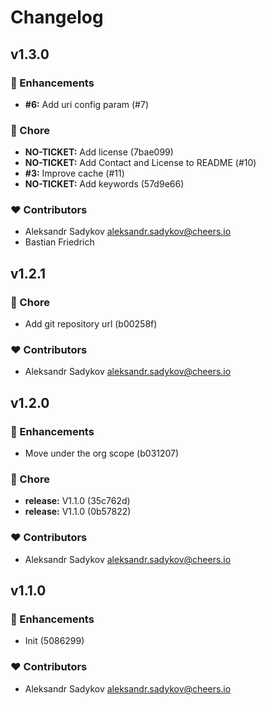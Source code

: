 # Changelog


## v1.3.0


### 🚀 Enhancements

  - **#6:** Add uri config param (#7)

### 🏡 Chore

  - **NO-TICKET:** Add license (7bae099)
  - **NO-TICKET:** Add Contact and License to README (#10)
  - **#3:** Improve cache (#11)
  - **NO-TICKET:** Add keywords (57d9e66)

### ❤️  Contributors

- Aleksandr Sadykov <aleksandr.sadykov@cheers.io>
- Bastian Friedrich

## v1.2.1


### 🏡 Chore

  - Add git repository url (b00258f)

### ❤️  Contributors

- Aleksandr Sadykov <aleksandr.sadykov@cheers.io>

## v1.2.0


### 🚀 Enhancements

  - Move under the org scope (b031207)

### 🏡 Chore

  - **release:** V1.1.0 (35c762d)
  - **release:** V1.1.0 (0b57822)

### ❤️  Contributors

- Aleksandr Sadykov <aleksandr.sadykov@cheers.io>

## v1.1.0


### 🚀 Enhancements

  - Init (5086299)

### ❤️  Contributors

- Aleksandr Sadykov <aleksandr.sadykov@cheers.io>

